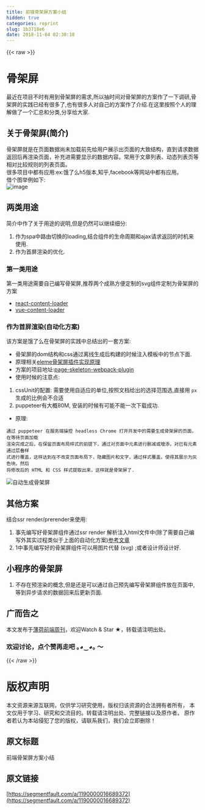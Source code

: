 ```yaml
---
title: 前端骨架屏方案小结
hidden: true
categories: reprint
slug: 1b3718e6
date: 2018-11-04 02:30:10
---
```


{{< raw >}}
<h1 id="articleHeader0">&#x9AA8;&#x67B6;&#x5C4F;</h1><p>&#x6700;&#x8FD1;&#x5728;&#x9879;&#x76EE;&#x4E0D;&#x65F6;&#x6709;&#x7528;&#x5230;&#x9AA8;&#x67B6;&#x5C4F;&#x7684;&#x9700;&#x6C42;,&#x6240;&#x4EE5;&#x62BD;&#x65F6;&#x95F4;&#x5BF9;&#x9AA8;&#x67B6;&#x5C4F;&#x7684;&#x65B9;&#x6848;&#x4F5C;&#x4E86;&#x4E00;&#x4E0B;&#x8C03;&#x7814;,&#x9AA8;&#x67B6;&#x5C4F;&#x7684;&#x5B9E;&#x8DF5;&#x5DF2;&#x7ECF;&#x6709;&#x5F88;&#x591A;&#x4E86;,&#x4E5F;&#x6709;&#x5F88;&#x591A;&#x4EBA;&#x5BF9;&#x81EA;&#x5DF1;&#x7684;&#x65B9;&#x6848;&#x4F5C;&#x4E86;&#x4ECB;&#x7ECD;.&#x5728;&#x8FD9;&#x91CC;&#x6309;&#x7167;&#x4E2A;&#x4EBA;&#x7684;&#x7406;&#x89E3;&#x505A;&#x4E86;&#x4E00;&#x4E2A;&#x6C47;&#x603B;&#x548C;&#x5206;&#x7C7B;,&#x5206;&#x4EAB;&#x7ED9;&#x5927;&#x5BB6;.</p><h2 id="articleHeader1">&#x5173;&#x4E8E;&#x9AA8;&#x67B6;&#x5C4F;(&#x7B80;&#x4ECB;)</h2><p>&#x9AA8;&#x67B6;&#x5C4F;&#x5C31;&#x662F;&#x5728;&#x9875;&#x9762;&#x6570;&#x636E;&#x5C1A;&#x672A;&#x52A0;&#x8F7D;&#x524D;&#x5148;&#x7ED9;&#x7528;&#x6237;&#x5C55;&#x793A;&#x51FA;&#x9875;&#x9762;&#x7684;&#x5927;&#x81F4;&#x7ED3;&#x6784;&#xFF0C;&#x76F4;&#x5230;&#x8BF7;&#x6C42;&#x6570;&#x636E;&#x8FD4;&#x56DE;&#x540E;&#x518D;&#x6E32;&#x67D3;&#x9875;&#x9762;&#xFF0C;&#x8865;&#x5145;&#x8FDB;&#x9700;&#x8981;&#x663E;&#x793A;&#x7684;&#x6570;&#x636E;&#x5185;&#x5BB9;&#x3002;&#x5E38;&#x7528;&#x4E8E;&#x6587;&#x7AE0;&#x5217;&#x8868;&#x3001;&#x52A8;&#x6001;&#x5217;&#x8868;&#x9875;&#x7B49;&#x76F8;&#x5BF9;&#x6BD4;&#x8F83;&#x89C4;&#x5219;&#x7684;&#x5217;&#x8868;&#x9875;&#x9762;&#x3002;<br>&#x5F88;&#x591A;&#x9879;&#x76EE;&#x4E2D;&#x90FD;&#x6709;&#x5E94;&#x7528;:ex:&#x997F;&#x4E86;&#x4E48;h5&#x7248;&#x672C;,&#x77E5;&#x4E4E;,facebook&#x7B49;&#x7F51;&#x7AD9;&#x4E2D;&#x90FD;&#x6709;&#x5E94;&#x7528;&#x3002;<br>&#x501F;&#x4E2A;&#x56FE;&#x4E3E;&#x4F8B;&#x5982;&#x4E0B;:<br><span class="img-wrap"><img data-src="/img/remote/1460000010168675" src="https://static.alili.tech/img/remote/1460000010168675" alt="image" title="image" style="cursor:pointer;display:inline"></span></p><h2 id="articleHeader2">&#x4E24;&#x7C7B;&#x7528;&#x9014;</h2><p>&#x7B80;&#x4ECB;&#x4E2D;&#x4F5C;&#x4E86;&#x5173;&#x4E8E;&#x7528;&#x9014;&#x7684;&#x8BF4;&#x660E;,&#x4F46;&#x662F;&#x4ECD;&#x7136;&#x53EF;&#x4EE5;&#x7EE7;&#x7EED;&#x7EC6;&#x5206;:</p><ol><li>&#x4F5C;&#x4E3A;spa&#x4E2D;&#x8DEF;&#x7531;&#x5207;&#x6362;&#x7684;loading,&#x7ED3;&#x5408;&#x7EC4;&#x4EF6;&#x7684;&#x751F;&#x547D;&#x5468;&#x671F;&#x548C;ajax&#x8BF7;&#x6C42;&#x8FD4;&#x56DE;&#x7684;&#x65F6;&#x673A;&#x6765;&#x4F7F;&#x7528;.</li><li>&#x4F5C;&#x4E3A;&#x9996;&#x5C4F;&#x6E32;&#x67D3;&#x7684;&#x4F18;&#x5316;.</li></ol><h3 id="articleHeader3">&#x7B2C;&#x4E00;&#x7C7B;&#x7528;&#x9014;</h3><p>&#x7B2C;&#x4E00;&#x7C7B;&#x7528;&#x9014;&#x9700;&#x8981;&#x81EA;&#x5DF1;&#x7F16;&#x5199;&#x9AA8;&#x67B6;&#x5C4F;,&#x63A8;&#x8350;&#x4E24;&#x4E2A;&#x6210;&#x719F;&#x65B9;&#x4FBF;&#x5B9A;&#x5236;&#x7684;svg&#x7EC4;&#x4EF6;&#x5B9A;&#x5236;&#x4E3A;&#x9AA8;&#x67B6;&#x5C4F;&#x7684;&#x65B9;&#x6848;</p><ul><li><a href="https://github.com/danilowoz/react-content-loader" rel="nofollow noreferrer" target="_blank">react-content-loader</a></li><li><a href="https://github.com/egoist/vue-content-loader" rel="nofollow noreferrer" target="_blank">vue-content-loader</a></li></ul><h3 id="articleHeader4">&#x4F5C;&#x4E3A;&#x9996;&#x5C4F;&#x6E32;&#x67D3;(&#x81EA;&#x52A8;&#x5316;&#x65B9;&#x6848;)</h3><p>&#x8BE5;&#x65B9;&#x6848;&#x662F;&#x997F;&#x4E86;&#x4E48;&#x5728;&#x9AA8;&#x67B6;&#x5C4F;&#x7684;&#x5B9E;&#x8DF5;&#x4E2D;&#x603B;&#x7ED3;&#x51FA;&#x7684;&#x4E00;&#x5957;&#x65B9;&#x6848;:</p><ul><li>&#x9AA8;&#x67B6;&#x5C4F;&#x7684;dom&#x7ED3;&#x6784;&#x548C;css&#x901A;&#x8FC7;&#x79BB;&#x7EBF;&#x751F;&#x6210;&#x540E;&#x6784;&#x5EFA;&#x7684;&#x65F6;&#x5019;&#x6CE8;&#x5165;&#x6A21;&#x677F;&#x4E2D;&#x7684;&#x8282;&#x70B9;&#x4E0B;&#x9762;.</li><li>&#x539F;&#x7406;&#x76F8;&#x5173;<a href="https://github.com/Jocs/jocs.github.io/issues/22" rel="nofollow noreferrer" target="_blank">eleme&#x9AA8;&#x67B6;&#x5C4F;&#x63D2;&#x4EF6;&#x5B9E;&#x73B0;&#x539F;&#x7406;</a></li><li>&#x65B9;&#x6848;&#x7684;&#x9879;&#x76EE;&#x5730;&#x5740;:<a href="https://github.com/ElemeFE/page-skeleton-webpack-plugin" rel="nofollow noreferrer" target="_blank">page-skeleton-webpack-plugin</a></li><li>&#x4F7F;&#x7528;&#x65F6;&#x5019;&#x7684;&#x6CE8;&#x610F;&#x70B9;:</li></ul><ol><li>cssUnit&#x7684;&#x914D;&#x7F6E;: &#x9700;&#x8981;&#x4F7F;&#x7528;&#x81EA;&#x9002;&#x5E94;&#x7684;&#x5355;&#x4F4D;,&#x6309;&#x7167;&#x6587;&#x6863;&#x7ED9;&#x51FA;&#x7684;&#x9009;&#x62E9;&#x8303;&#x56F4;&#x9009;,&#x76F4;&#x63A5;&#x7528; <code>px</code> &#x751F;&#x6210;&#x7684;&#x6BD4;&#x4F8B;&#x4F1A;&#x4E0D;&#x5408;&#x9002;</li><li>puppeteer&#x6709;&#x5927;&#x6982;80M, &#x5B89;&#x88C5;&#x7684;&#x65F6;&#x5019;&#x6709;&#x53EF;&#x80FD;&#x4E0D;&#x80FD;&#x4E00;&#x6B21;&#x4E0B;&#x8F7D;&#x6210;&#x529F;.</li></ol><ul><li>&#x539F;&#x7406;:</li></ul><div class="widget-codetool" style="display:none"><div class="widget-codetool--inner"><span class="selectCode code-tool" data-toggle="tooltip" data-placement="top" title="" data-original-title="&#x5168;&#x9009;"></span> <span type="button" class="copyCode code-tool" data-toggle="tooltip" data-placement="top" data-clipboard-text="&#x901A;&#x8FC7; puppeteer &#x5728;&#x670D;&#x52A1;&#x7AEF;&#x64CD;&#x63A7; headless Chrome &#x6253;&#x5F00;&#x5F00;&#x53D1;&#x4E2D;&#x7684;&#x9700;&#x8981;&#x751F;&#x6210;&#x9AA8;&#x67B6;&#x5C4F;&#x7684;&#x9875;&#x9762;&#xFF0C;&#x5728;&#x7B49;&#x5F85;&#x9875;&#x9762;&#x52A0;&#x8F7D;
&#x6E32;&#x67D3;&#x5B8C;&#x6210;&#x4E4B;&#x540E;&#xFF0C;&#x5728;&#x4FDD;&#x7559;&#x9875;&#x9762;&#x5E03;&#x5C40;&#x6837;&#x5F0F;&#x7684;&#x524D;&#x63D0;&#x4E0B;&#xFF0C;&#x901A;&#x8FC7;&#x5BF9;&#x9875;&#x9762;&#x4E2D;&#x5143;&#x7D20;&#x8FDB;&#x884C;&#x5220;&#x51CF;&#x6216;&#x589E;&#x6DFB;&#xFF0C;&#x5BF9;&#x5DF2;&#x6709;&#x5143;&#x7D20;&#x901A;&#x8FC7;&#x5C42;&#x53E0;&#x6837;
&#x5F0F;&#x8FDB;&#x884C;&#x8986;&#x76D6;&#xFF0C;&#x8FD9;&#x6837;&#x8FBE;&#x5230;&#x5728;&#x4E0D;&#x6539;&#x53D8;&#x9875;&#x9762;&#x5E03;&#x5C40;&#x4E0B;&#xFF0C;&#x9690;&#x85CF;&#x56FE;&#x7247;&#x548C;&#x6587;&#x5B57;&#xFF0C;&#x901A;&#x8FC7;&#x6837;&#x5F0F;&#x8986;&#x76D6;&#xFF0C;&#x4F7F;&#x5F97;&#x5176;&#x5C55;&#x793A;&#x4E3A;&#x7070;&#x8272;&#x5757;&#x3002;&#x7136;&#x540E;
&#x5C06;&#x4FEE;&#x6539;&#x540E;&#x7684; HTML &#x548C; CSS &#x6837;&#x5F0F;&#x63D0;&#x53D6;&#x51FA;&#x6765;&#xFF0C;&#x8FD9;&#x6837;&#x5C31;&#x662F;&#x9AA8;&#x67B6;&#x5C4F;&#x4E86;." title="" data-original-title="&#x590D;&#x5236;"></span> <span type="button" class="saveToNote code-tool" data-toggle="tooltip" data-placement="top" title="" data-original-title="&#x653E;&#x8FDB;&#x7B14;&#x8BB0;"></span></div></div><pre class="hljs erlang"><code>&#x901A;&#x8FC7; puppeteer &#x5728;&#x670D;&#x52A1;&#x7AEF;&#x64CD;&#x63A7; headless Chrome &#x6253;&#x5F00;&#x5F00;&#x53D1;&#x4E2D;&#x7684;&#x9700;&#x8981;&#x751F;&#x6210;&#x9AA8;&#x67B6;&#x5C4F;&#x7684;&#x9875;&#x9762;&#xFF0C;&#x5728;&#x7B49;&#x5F85;&#x9875;&#x9762;&#x52A0;&#x8F7D;
&#x6E32;&#x67D3;&#x5B8C;&#x6210;&#x4E4B;&#x540E;&#xFF0C;&#x5728;&#x4FDD;&#x7559;&#x9875;&#x9762;&#x5E03;&#x5C40;&#x6837;&#x5F0F;&#x7684;&#x524D;&#x63D0;&#x4E0B;&#xFF0C;&#x901A;&#x8FC7;&#x5BF9;&#x9875;&#x9762;&#x4E2D;&#x5143;&#x7D20;&#x8FDB;&#x884C;&#x5220;&#x51CF;&#x6216;&#x589E;&#x6DFB;&#xFF0C;&#x5BF9;&#x5DF2;&#x6709;&#x5143;&#x7D20;&#x901A;&#x8FC7;&#x5C42;&#x53E0;&#x6837;
&#x5F0F;&#x8FDB;&#x884C;&#x8986;&#x76D6;&#xFF0C;&#x8FD9;&#x6837;&#x8FBE;&#x5230;&#x5728;&#x4E0D;&#x6539;&#x53D8;&#x9875;&#x9762;&#x5E03;&#x5C40;&#x4E0B;&#xFF0C;&#x9690;&#x85CF;&#x56FE;&#x7247;&#x548C;&#x6587;&#x5B57;&#xFF0C;&#x901A;&#x8FC7;&#x6837;&#x5F0F;&#x8986;&#x76D6;&#xFF0C;&#x4F7F;&#x5F97;&#x5176;&#x5C55;&#x793A;&#x4E3A;&#x7070;&#x8272;&#x5757;&#x3002;&#x7136;&#x540E;
&#x5C06;&#x4FEE;&#x6539;&#x540E;&#x7684; HTML &#x548C; CSS &#x6837;&#x5F0F;&#x63D0;&#x53D6;&#x51FA;&#x6765;&#xFF0C;&#x8FD9;&#x6837;&#x5C31;&#x662F;&#x9AA8;&#x67B6;&#x5C4F;&#x4E86;.</code></pre><p><span class="img-wrap"><img data-src="/img/remote/1460000016689375?w=1920&amp;h=1080" src="https://static.alili.tech/img/remote/1460000016689375?w=1920&amp;h=1080" alt="&#x81EA;&#x52A8;&#x751F;&#x6210;&#x9AA8;&#x67B6;&#x5C4F;" title="&#x81EA;&#x52A8;&#x751F;&#x6210;&#x9AA8;&#x67B6;&#x5C4F;" style="cursor:pointer;display:inline"></span></p><h2 id="articleHeader5">&#x5176;&#x4ED6;&#x65B9;&#x6848;</h2><p>&#x7ED3;&#x5408;ssr render/prerender&#x6765;&#x4F7F;&#x7528;:</p><ol><li>&#x4E8B;&#x5148;&#x7F16;&#x5199;&#x597D;&#x9AA8;&#x67B6;&#x5C4F;&#x7EC4;&#x4EF6;&#x901A;&#x8FC7;ssr render &#x89E3;&#x6790;&#x6CE8;&#x5165;html&#x6587;&#x4EF6;&#x4E2D;(&#x9664;&#x4E86;&#x9700;&#x8981;&#x81EA;&#x5DF1;&#x7F16;&#x5199;&#x5916;&#x5176;&#x5B9E;&#x8FC7;&#x7A0B;&#x7C7B;&#x4F3C;&#x4E8E;&#x4E0A;&#x9762;&#x7684;&#x81EA;&#x52A8;&#x5316;&#x65B9;&#x6848;)<a href="https://segmentfault.com/a/1190000014832185">&#x53C2;&#x8003;&#x6587;&#x7AE0;</a></li><li>1&#x4E2D;&#x4E8B;&#x5148;&#x7F16;&#x5199;&#x597D;&#x7684;&#x9AA8;&#x67B6;&#x5C4F;&#x7EC4;&#x4EF6;&#x53EF;&#x4EE5;&#x7528;&#x56FE;&#x7247;&#x4EE3;&#x66FF; (svg) ;&#x6216;&#x8005;&#x8BBE;&#x8BA1;&#x5E08;&#x8BBE;&#x8BA1;&#x597D;.</li></ol><h2 id="articleHeader6">&#x5C0F;&#x7A0B;&#x5E8F;&#x7684;&#x9AA8;&#x67B6;&#x5C4F;</h2><ol><li>&#x4E0D;&#x5B58;&#x5728;&#x9884;&#x6E32;&#x67D3;&#x7684;&#x6982;&#x5FF5;,&#x4F46;&#x662F;&#x8FD8;&#x662F;&#x53EF;&#x4EE5;&#x901A;&#x8FC7;&#x81EA;&#x5DF1;&#x9884;&#x5148;&#x7F16;&#x5199;&#x9AA8;&#x67B6;&#x5C4F;&#x7EC4;&#x4EF6;&#x653E;&#x5728;&#x9875;&#x9762;&#x4E2D;,&#x7B49;&#x5230;&#x5F02;&#x6B65;&#x8BF7;&#x6C42;&#x7684;&#x6570;&#x636E;&#x56DE;&#x6765;&#x540E;&#x66F4;&#x65B0;&#x9875;&#x9762;.</li></ol><h2 id="articleHeader7">&#x5E7F;&#x800C;&#x544A;&#x4E4B;</h2><p>&#x672C;&#x6587;&#x53D1;&#x5E03;&#x4E8E;<a href="https://github.com/BooheeFE/weekly" rel="nofollow noreferrer" target="_blank">&#x8584;&#x8377;&#x524D;&#x7AEF;&#x5468;&#x520A;</a>&#xFF0C;&#x6B22;&#x8FCE;Watch &amp; Star &#x2605;&#xFF0C;&#x8F6C;&#x8F7D;&#x8BF7;&#x6CE8;&#x660E;&#x51FA;&#x5904;&#x3002;</p><h3 id="articleHeader8">&#x6B22;&#x8FCE;&#x8BA8;&#x8BBA;&#xFF0C;&#x70B9;&#x4E2A;&#x8D5E;&#x518D;&#x8D70;&#x5427; &#xFF61;&#x25D5;&#x203F;&#x25D5;&#xFF61; &#xFF5E;</h3>
{{< /raw >}}

# 版权声明
本文资源来源互联网，仅供学习研究使用，版权归该资源的合法拥有者所有，
本文仅用于学习、研究和交流目的。转载请注明出处、完整链接以及原作者。
原作者若认为本站侵犯了您的版权，请联系我们，我们会立即删除！

## 原文标题
前端骨架屏方案小结

## 原文链接
[https://segmentfault.com/a/1190000016689372](https://segmentfault.com/a/1190000016689372)


